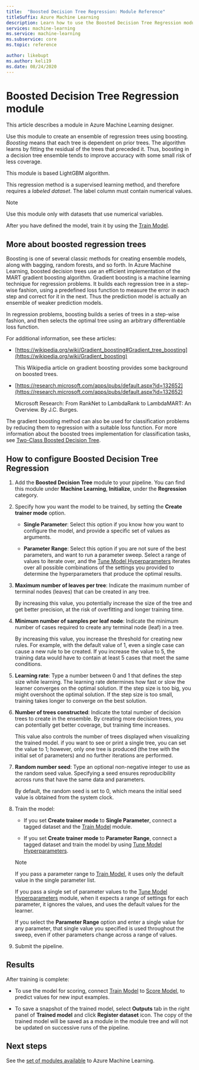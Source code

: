 ```yaml
---
title:  "Boosted Decision Tree Regression: Module Reference"
titleSuffix: Azure Machine Learning
description: Learn how to use the Boosted Decision Tree Regression module in Azure Machine Learning to create an ensemble of regression trees using boosting. 
services: machine-learning
ms.service: machine-learning
ms.subservice: core
ms.topic: reference

author: likebupt
ms.author: keli19
ms.date: 08/24/2020
---
```


# Boosted Decision Tree Regression module

This article describes a module in Azure Machine Learning designer.

Use this module to create an ensemble of regression trees using boosting. *Boosting* means that each tree is dependent on prior trees. The algorithm learns by fitting the residual of the trees that preceded it. Thus, boosting in a decision tree ensemble tends to improve accuracy with some small risk of less coverage.  

This module is based LightGBM algorithm.
  
This regression method is a supervised learning method, and therefore requires a *labeled dataset*. The label column must contain numerical values.  

> [!NOTE]
> Use this module only with datasets that use numerical variables.  

After you have defined the model, train it by using the [Train Model](./train-model.md).

  
## More about boosted regression trees  

Boosting is one of several classic methods for creating ensemble models, along with bagging, random forests, and so forth.  In Azure Machine Learning, boosted decision trees use an efficient implementation of the MART gradient boosting algorithm. Gradient boosting is a machine learning technique for regression problems. It builds each regression tree in a step-wise fashion, using a predefined loss function to measure the error in each step and correct for it in the next. Thus the prediction model is actually an ensemble of weaker prediction models.  
  
In regression problems, boosting builds a series of trees in a step-wise fashion, and then selects the optimal tree using an arbitrary differentiable loss function.  
  
For additional information, see these articles:  
  
+ [https://wikipedia.org/wiki/Gradient_boosting#Gradient_tree_boosting](https://wikipedia.org/wiki/Gradient_boosting)

    This Wikipedia article on gradient boosting provides some background on boosted trees. 
  
-  [https://research.microsoft.com/apps/pubs/default.aspx?id=132652](https://research.microsoft.com/apps/pubs/default.aspx?id=132652)  

    Microsoft Research: From RankNet to LambdaRank to LambdaMART: An Overview. By J.C. Burges.

The gradient boosting method can also be used for classification problems by reducing them to regression with a suitable loss function. For more information about the boosted trees implementation for classification tasks, see [Two-Class Boosted Decision Tree](./two-class-boosted-decision-tree.md).  

## How to configure Boosted Decision Tree Regression

1.  Add the **Boosted  Decision Tree** module to your pipeline. You can find this module under **Machine Learning**, **Initialize**, under the **Regression** category. 
  
2.  Specify how you want the model to be trained, by setting the **Create trainer mode** option.  
  
    -   **Single Parameter**: Select this option if you know how you want to configure the model, and provide a specific set of values as arguments. 
     
    -   **Parameter Range**: Select this option if you are not sure of the best parameters, and want to run a parameter sweep. Select a range of values to iterate over, and the [Tune Model Hyperparameters](tune-model-hyperparameters.md) iterates over all possible combinations of the settings you provided to determine the hyperparameters that produce the optimal results.    
   
  
3. **Maximum number of leaves per tree**: Indicate the maximum number of terminal nodes (leaves) that can be created in any tree.  

    By increasing this value, you potentially increase the size of the tree and get better precision, at the risk of overfitting and longer training time.  

4. **Minimum number of samples per leaf node**: Indicate the minimum number of cases required to create any terminal node (leaf) in a tree.

    By increasing this value, you increase the threshold for creating new rules. For example, with the default value of 1, even a single case can cause a new rule to be created. If you increase the value to 5, the training data would have to contain at least 5 cases that meet the same conditions.

5. **Learning rate**: Type a number between 0 and 1 that defines the step size while learning. The learning rate determines how fast or slow the learner converges on the optimal solution. If the step size is too big, you might overshoot the optimal solution. If the step size is too small, training takes longer to converge on the best solution.

6. **Number of trees constructed**: Indicate the total number of decision trees to create in the ensemble. By creating more decision trees, you can potentially get better coverage, but training time increases.

    This value also controls the number of trees displayed when visualizing the trained model. if you want to see or print a single tree, you can set the value to 1; however, only one tree is produced (the tree with the initial set of parameters) and no further iterations are performed.

7. **Random number seed**: Type an optional non-negative integer to use as the random seed value. Specifying a seed ensures reproducibility across runs that have the same data and parameters.

    By default, the random seed is set to 0, which means the initial seed value is obtained from the system clock.
  

9. Train the model:

    + If you set **Create trainer mode** to **Single Parameter**, connect a tagged dataset and the [Train Model](train-model.md) module.  
  
    + If you set **Create trainer mode** to **Parameter Range**, connect a tagged dataset and train the model by using [Tune Model Hyperparameters](tune-model-hyperparameters.md).  
  
    > [!NOTE]
    > 
    > If you pass a parameter range to [Train Model](train-model.md), it uses only the default value in the single parameter list.  
    > 
    > If you pass a single set of parameter values to the [Tune Model Hyperparameters](tune-model-hyperparameters.md) module, when it expects a range of settings for each parameter, it ignores the values, and uses the default values for the learner.  
    > 
    > If you select the **Parameter Range** option and enter a single value for any parameter, that single value you specified is used throughout the sweep, even if other parameters change across a range of values.
    

10. Submit the pipeline.  
  
## Results

After training is complete:

+ To use the model for scoring, connect [Train Model](train-model.md) to [Score Model](./score-model.md), to predict values for new input examples.

+ To save a snapshot of the trained model, select **Outputs** tab in the right panel of **Trained model** and click **Register dataset** icon. The copy of the trained model will be saved as a module in the module tree and will not be updated on successive runs of the pipeline.

## Next steps

See the [set of modules available](module-reference.md) to Azure Machine Learning. 
